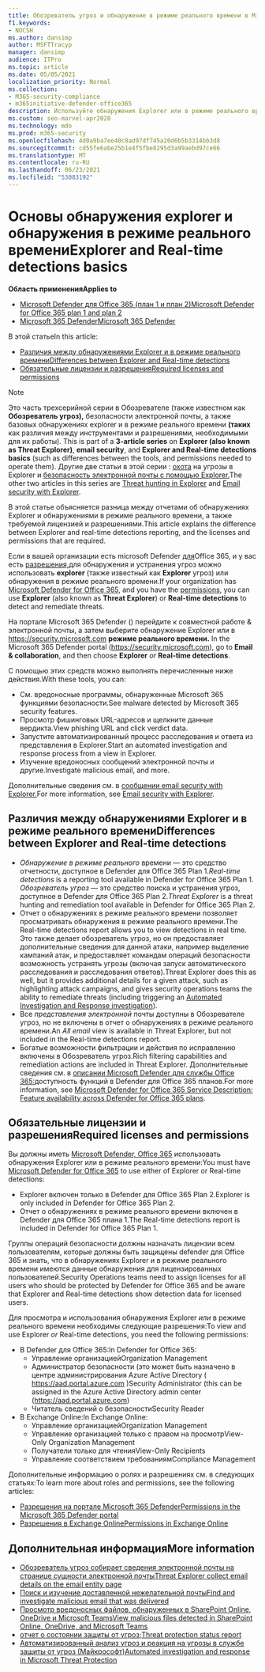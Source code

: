 ```yaml
---
title: Обозреватель угроз и обнаружение в режиме реального времени в Microsoft Defender для Office 365
f1.keywords:
- NOCSH
ms.author: dansimp
author: MSFTTracyp
manager: dansimp
audience: ITPro
ms.topic: article
ms.date: 05/05/2021
localization_priority: Normal
ms.collection:
- M365-security-compliance
- m365initiative-defender-office365
description: Используйте обнаружения Explorer или в режиме реального времени для эффективного расследования и реагирования на угрозы.
ms.custom: seo-marvel-apr2020
ms.technology: mdo
ms.prod: m365-security
ms.openlocfilehash: 4d0a9ba7ee40c8ad97df745a20d6b5b3314bb3d8
ms.sourcegitcommit: cd55fe6abe25b1e4f5fbe8295d3a99aebd97ce66
ms.translationtype: MT
ms.contentlocale: ru-RU
ms.lasthandoff: 06/23/2021
ms.locfileid: "53083192"
---
```

# <a name="explorer-and-real-time-detections-basics"></a><span data-ttu-id="6c4e4-103">Основы обнаружения explorer и обнаружения в режиме реального времени</span><span class="sxs-lookup"><span data-stu-id="6c4e4-103">Explorer and Real-time detections basics</span></span>

<span data-ttu-id="6c4e4-104">**Область применения**</span><span class="sxs-lookup"><span data-stu-id="6c4e4-104">**Applies to**</span></span>
- [<span data-ttu-id="6c4e4-105">Microsoft Defender для Office 365 (план 1 и план 2)</span><span class="sxs-lookup"><span data-stu-id="6c4e4-105">Microsoft Defender for Office 365 plan 1 and plan 2</span></span>](defender-for-office-365.md)
- [<span data-ttu-id="6c4e4-106">Microsoft 365 Defender</span><span class="sxs-lookup"><span data-stu-id="6c4e4-106">Microsoft 365 Defender</span></span>](../defender/microsoft-365-defender.md)

<span data-ttu-id="6c4e4-107">В этой статье</span><span class="sxs-lookup"><span data-stu-id="6c4e4-107">In this article:</span></span>

- [<span data-ttu-id="6c4e4-108">Различия между обнаружениями Explorer и в режиме реального времени</span><span class="sxs-lookup"><span data-stu-id="6c4e4-108">Differences between Explorer and Real-time detections</span></span>](#differences-between-explorer-and-real-time-detections)
- [<span data-ttu-id="6c4e4-109">Обязательные лицензии и разрешения</span><span class="sxs-lookup"><span data-stu-id="6c4e4-109">Required licenses and permissions</span></span>](#required-licenses-and-permissions)

> [!NOTE]
> <span data-ttu-id="6c4e4-110">Это часть трехсерийной серии в Обозревателе (также известном как **Обозреватель угроз),** безопасности электронной почты, а также базовых обнаружениях explorer и в режиме реального времени **(таких** как различия между инструментами и разрешениями, необходимыми для их работы).  </span><span class="sxs-lookup"><span data-stu-id="6c4e4-110">This is part of a **3-article series** on **Explorer (also known as Threat Explorer)**, **email security**, and **Explorer and Real-time detections basics** (such as differences between the tools, and permissions needed to operate them).</span></span> <span data-ttu-id="6c4e4-111">Другие две статьи в этой серии : [охота](threat-hunting-in-threat-explorer.md) на угрозы в Explorer и [безопасность электронной почты с помощью Explorer.](email-security-in-microsoft-defender.md)</span><span class="sxs-lookup"><span data-stu-id="6c4e4-111">The other two articles in this series are [Threat hunting in Explorer](threat-hunting-in-threat-explorer.md) and [Email security with Explorer](email-security-in-microsoft-defender.md).</span></span>

<span data-ttu-id="6c4e4-112">В этой статье объясняется разница между отчетами об обнаружениях Explorer и обнаружениями в режиме реального времени, а также требуемой лицензией и разрешениями.</span><span class="sxs-lookup"><span data-stu-id="6c4e4-112">This article explains the difference between Explorer and real-time detections reporting, and the licenses and permissions that are required.</span></span>

<span data-ttu-id="6c4e4-113">Если в вашей организации есть microsoft Defender [для](defender-for-office-365.md)Office 365, и у вас есть [разрешения,](#required-licenses-and-permissions)для  обнаружения и устранения угроз можно использовать **explorer** (также известный как **Explorer** угроз) или обнаружения в режиме реального времени.</span><span class="sxs-lookup"><span data-stu-id="6c4e4-113">If your organization has [Microsoft Defender for Office 365](defender-for-office-365.md), and you have the [permissions](#required-licenses-and-permissions), you can use **Explorer** (also known as **Threat Explorer**) or **Real-time detections** to detect and remediate threats.</span></span>

<span data-ttu-id="6c4e4-114">На портале Microsoft 365 Defender () перейдите к совместной работе & электронной почты, а затем выберите обнаружение Explorer или в <https://security.microsoft.com>   **режиме реального времени.** </span><span class="sxs-lookup"><span data-stu-id="6c4e4-114">In the Microsoft 365 Defender portal (<https://security.microsoft.com>), go to **Email & collaboration**, and then choose **Explorer** _or_ **Real-time detections**.</span></span>

<span data-ttu-id="6c4e4-115">С помощью этих средств можно выполнять перечисленные ниже действия.</span><span class="sxs-lookup"><span data-stu-id="6c4e4-115">With these tools, you can:</span></span>

- <span data-ttu-id="6c4e4-116">См. вредоносные программы, обнаруженные Microsoft 365 функциями безопасности.</span><span class="sxs-lookup"><span data-stu-id="6c4e4-116">See malware detected by Microsoft 365 security features.</span></span>
- <span data-ttu-id="6c4e4-117">Просмотр фишинговых URL-адресов и щелкните данные вердикта.</span><span class="sxs-lookup"><span data-stu-id="6c4e4-117">View phishing URL and click verdict data.</span></span>
- <span data-ttu-id="6c4e4-118">Запустите автоматизированный процесс расследования и ответа из представления в Explorer.</span><span class="sxs-lookup"><span data-stu-id="6c4e4-118">Start an automated investigation and response process from a view in Explorer.</span></span>
- <span data-ttu-id="6c4e4-119">Изучение вредоносных сообщений электронной почты и другие.</span><span class="sxs-lookup"><span data-stu-id="6c4e4-119">Investigate malicious email, and more.</span></span>

<span data-ttu-id="6c4e4-120">Дополнительные сведения см. в [сообщении email security with Explorer.](email-security-in-microsoft-defender.md)</span><span class="sxs-lookup"><span data-stu-id="6c4e4-120">For more information, see [Email security with Explorer](email-security-in-microsoft-defender.md).</span></span>

## <a name="differences-between-explorer-and-real-time-detections"></a><span data-ttu-id="6c4e4-121">Различия между обнаружениями Explorer и в режиме реального времени</span><span class="sxs-lookup"><span data-stu-id="6c4e4-121">Differences between Explorer and Real-time detections</span></span>

- <span data-ttu-id="6c4e4-122">*Обнаружение в режиме реального* времени — это средство отчетности, доступное в Defender для Office 365 Plan 1.</span><span class="sxs-lookup"><span data-stu-id="6c4e4-122">*Real-time detections* is a reporting tool available in Defender for Office 365 Plan 1.</span></span> <span data-ttu-id="6c4e4-123">*Обозреватель угроз* — это средство поиска и устранения угроз, доступное в Defender для Office 365 Plan 2.</span><span class="sxs-lookup"><span data-stu-id="6c4e4-123">*Threat Explorer* is a threat hunting and remediation tool available in Defender for Office 365 Plan 2.</span></span>
- <span data-ttu-id="6c4e4-124">Отчет о обнаружениях в режиме реального времени позволяет просматривать обнаружения в режиме реального времени.</span><span class="sxs-lookup"><span data-stu-id="6c4e4-124">The Real-time detections report allows you to view detections in real time.</span></span> <span data-ttu-id="6c4e4-125">Это также делает обозреватель угроз, но он предоставляет дополнительные сведения для данной атаки, например выделение кампаний атак, и предоставляет [](automated-investigation-response-office.md)командам операций безопасности возможность устранять угрозы (включая запуск автоматического расследования и расследования ответов).</span><span class="sxs-lookup"><span data-stu-id="6c4e4-125">Threat Explorer does this as well, but it provides additional details for a given attack, such as highlighting attack campaigns, and gives security operations teams the ability to remediate threats (including triggering an [Automated Investigation and Response investigation](automated-investigation-response-office.md)).</span></span>
- <span data-ttu-id="6c4e4-126">Все *представления электронной* почты доступны в Обозревателе угроз, но не включены в отчет о обнаружениях в режиме реального времени.</span><span class="sxs-lookup"><span data-stu-id="6c4e4-126">An *All email* view is available in Threat Explorer, but not included in the Real-time detections report.</span></span>
- <span data-ttu-id="6c4e4-127">Богатые возможности фильтрации и действия по исправлению включены в Обозреватель угроз.</span><span class="sxs-lookup"><span data-stu-id="6c4e4-127">Rich filtering capabilities and remediation actions are included in Threat Explorer.</span></span> <span data-ttu-id="6c4e4-128">Дополнительные сведения см. в [описании Microsoft Defender для службы Office 365:](/office365/servicedescriptions/office-365-advanced-threat-protection-service-description#feature-availability-across-advanced-threat-protection-atp-plans)доступность функций в Defender для Office 365 планов.</span><span class="sxs-lookup"><span data-stu-id="6c4e4-128">For more information, see [Microsoft Defender for Office 365 Service Description: Feature availability across Defender for Office 365 plans](/office365/servicedescriptions/office-365-advanced-threat-protection-service-description#feature-availability-across-advanced-threat-protection-atp-plans).</span></span>

## <a name="required-licenses-and-permissions"></a><span data-ttu-id="6c4e4-129">Обязательные лицензии и разрешения</span><span class="sxs-lookup"><span data-stu-id="6c4e4-129">Required licenses and permissions</span></span>

<span data-ttu-id="6c4e4-130">Вы должны иметь [Microsoft Defender, Office 365](defender-for-office-365.md) использовать обнаружения Explorer или в режиме реального времени:</span><span class="sxs-lookup"><span data-stu-id="6c4e4-130">You must have [Microsoft Defender for Office 365](defender-for-office-365.md) to use either of Explorer or Real-time detections:</span></span>

- <span data-ttu-id="6c4e4-131">Explorer включен только в Defender для Office 365 Plan 2.</span><span class="sxs-lookup"><span data-stu-id="6c4e4-131">Explorer is only included in Defender for Office 365 Plan 2.</span></span>
- <span data-ttu-id="6c4e4-132">Отчет о обнаружениях в режиме реального времени включен в Defender для Office 365 плана 1.</span><span class="sxs-lookup"><span data-stu-id="6c4e4-132">The Real-time detections report is included in Defender for Office 365 Plan 1.</span></span>

<span data-ttu-id="6c4e4-133">Группы операций безопасности должны назначать лицензии всем пользователям, которые должны быть защищены defender для Office 365 и знать, что в обнаружениях Explorer и в режиме реального времени имеются данные обнаружения для лицензированных пользователей.</span><span class="sxs-lookup"><span data-stu-id="6c4e4-133">Security Operations teams need to assign licenses for all users who should be protected by Defender for Office 365 and be aware that Explorer and Real-time detections show detection data for licensed users.</span></span>

<span data-ttu-id="6c4e4-134">Для просмотра и использования обнаружения Explorer *или* в режиме реального времени необходимы следующие разрешения:</span><span class="sxs-lookup"><span data-stu-id="6c4e4-134">To view and use Explorer *or* Real-time detections, you need the following permissions:</span></span>

- <span data-ttu-id="6c4e4-135">В Defender для Office 365:</span><span class="sxs-lookup"><span data-stu-id="6c4e4-135">In Defender for Office 365:</span></span>
  - <span data-ttu-id="6c4e4-136">Управление организацией</span><span class="sxs-lookup"><span data-stu-id="6c4e4-136">Organization Management</span></span>
  - <span data-ttu-id="6c4e4-137">Администратор безопасности (это может быть назначено в центре администрирования Azure Active Directory ( <https://aad.portal.azure.com> )</span><span class="sxs-lookup"><span data-stu-id="6c4e4-137">Security Administrator (this can be assigned in the Azure Active Directory admin center (<https://aad.portal.azure.com>)</span></span>
  - <span data-ttu-id="6c4e4-138">Читатель сведений о безопасности</span><span class="sxs-lookup"><span data-stu-id="6c4e4-138">Security Reader</span></span>
- <span data-ttu-id="6c4e4-139">В Exchange Online:</span><span class="sxs-lookup"><span data-stu-id="6c4e4-139">In Exchange Online:</span></span>
  - <span data-ttu-id="6c4e4-140">Управление организацией</span><span class="sxs-lookup"><span data-stu-id="6c4e4-140">Organization Management</span></span>
  - <span data-ttu-id="6c4e4-141">Управление организацией только с правом на просмотр</span><span class="sxs-lookup"><span data-stu-id="6c4e4-141">View-Only Organization Management</span></span>
  - <span data-ttu-id="6c4e4-142">Получатели только для чтения</span><span class="sxs-lookup"><span data-stu-id="6c4e4-142">View-Only Recipients</span></span>
  - <span data-ttu-id="6c4e4-143">Управление соответствием требованиям</span><span class="sxs-lookup"><span data-stu-id="6c4e4-143">Compliance Management</span></span>

<span data-ttu-id="6c4e4-144">Дополнительные информацию о ролях и разрешениях см. в следующих статьях:</span><span class="sxs-lookup"><span data-stu-id="6c4e4-144">To learn more about roles and permissions, see the following articles:</span></span>

- [<span data-ttu-id="6c4e4-145">Разрешения на портале Microsoft 365 Defender</span><span class="sxs-lookup"><span data-stu-id="6c4e4-145">Permissions in the Microsoft 365 Defender portal</span></span>](permissions-microsoft-365-security-center.md)
- [<span data-ttu-id="6c4e4-146">Разрешения в Exchange Online</span><span class="sxs-lookup"><span data-stu-id="6c4e4-146">Permissions in Exchange Online</span></span>](/e/exchange/permissions-exo/permissions-exo)

## <a name="more-information"></a><span data-ttu-id="6c4e4-147">Дополнительная информация</span><span class="sxs-lookup"><span data-stu-id="6c4e4-147">More information</span></span>

- [<span data-ttu-id="6c4e4-148">Обозреватель угроз собирает сведения электронной почты на странице сущности электронной почты</span><span class="sxs-lookup"><span data-stu-id="6c4e4-148">Threat Explorer collect email details on the email entity page</span></span>](mdo-email-entity-page.md)
- [<span data-ttu-id="6c4e4-149">Поиск и изучение доставленной нежелательной почты</span><span class="sxs-lookup"><span data-stu-id="6c4e4-149">Find and investigate malicious email that was delivered</span></span>](investigate-malicious-email-that-was-delivered.md)
- [<span data-ttu-id="6c4e4-150">Просмотр вредоносных файлов, обнаруженных в SharePoint Online, OneDrive и Microsoft Teams</span><span class="sxs-lookup"><span data-stu-id="6c4e4-150">View malicious files detected in SharePoint Online, OneDrive, and Microsoft Teams</span></span>](mdo-for-spo-odb-and-teams.md)
- <span data-ttu-id="6c4e4-151">[отчет о состоянии защиты от угроз](view-email-security-reports.md#threat-protection-status-report);</span><span class="sxs-lookup"><span data-stu-id="6c4e4-151">[Threat protection status report](view-email-security-reports.md#threat-protection-status-report)</span></span>
- [<span data-ttu-id="6c4e4-152">Автоматизированный анализ угроз и реакция на угрозы в службе защиты от угроз (Майкрософт)</span><span class="sxs-lookup"><span data-stu-id="6c4e4-152">Automated investigation and response in Microsoft Threat Protection</span></span>](automated-investigation-response-office.md)

